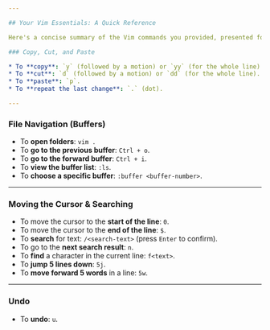 ```yaml
---

## Your Vim Essentials: A Quick Reference

Here's a concise summary of the Vim commands you provided, presented for your easy review.

### Copy, Cut, and Paste

* To **copy**: `y` (followed by a motion) or `yy` (for the whole line).
* To **cut**: `d` (followed by a motion) or `dd` (for the whole line).
* To **paste**: `p`.
* To **repeat the last change**: `.` (dot).

---
```


### File Navigation (Buffers)

* To **open folders**: `vim .`
* To **go to the previous buffer**: `Ctrl + o`.
* To **go to the forward buffer**: `Ctrl + i`.
* To **view the buffer list**: `:ls`.
* To **choose a specific buffer**: `:buffer <buffer-number>`.

---

### Moving the Cursor & Searching

* To move the cursor to the **start of the line**: `0`.
* To move the cursor to the **end of the line**: `$`.
* To **search** for text: `/<search-text>` (press `Enter` to confirm).
* To go to the **next search result**: `n`.
* To **find** a character in the current line: `f<text>`.
* To **jump 5 lines down**: `5j`.
* To **move forward 5 words** in a line: `5w`.

---

### Undo

* To **undo**: `u`.
